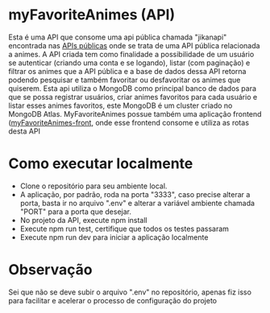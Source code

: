 # myFavoriteAnimes (API)

Esta é uma API que consome uma api pública chamada "jikanapi" encontrada nas [APIs públicas](https://github.com/public-apis/public-apis?tab=readme-ov-file) onde se trata de uma API pública relacionada a animes.
A API criada tem como finalidade a possibilidade de um usuário se autenticar (criando uma conta e se logando), listar (com paginação) e filtrar os animes que a API pública e a base de dados dessa API retorna podendo pesquisar e também favoritar ou desfavoritar os animes que quiserem.
Esta api utiliza o MongoDB como principal banco de dados para que se possa registrar usuários, criar animes favoritos para cada usuário e listar esses animes favoritos, este MongoDB é um cluster criado no MongoDB Atlas.
MyFavoriteAnimes possue também uma aplicação frontend ([myFavoriteAnimes-front](https://github.com/caiobrida/myFavoriteAnime-front), onde esse frontend consome e utiliza as rotas desta API

# Como executar localmente
- Clone o repositório para seu ambiente local.
- A aplicação, por padrão, roda na porta "3333", caso precise alterar a porta, basta ir no arquivo ".env" e alterar a variável ambiente chamada "PORT" para a porta que desejar.
- No projeto da API, execute npm install
- Execute npm run test, certifique que todos os testes passaram
- Execute npm run dev para iniciar a aplicação localmente

# Observação
Sei que não se deve subir o arquivo ".env" no repositório, apenas fiz isso para facilitar e acelerar o processo de configuração do projeto
